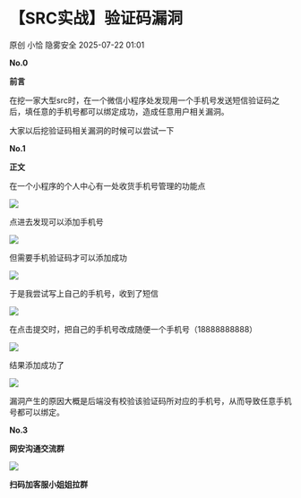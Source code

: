 #  【SRC实战】验证码漏洞  
原创 小恰  隐雾安全   2025-07-22 01:01  
  
**No.0**  
  
**前言**  
  
  
在挖一家大型src时，在一个微信小程序处发现用一个手机号发送短信验证码之后，填任意的手机号都可以绑定成功，造成任意用户相关漏洞。  
  
大家以后挖验证码相关漏洞的时候可以尝试一下  
  
  
**No.1**  
  
**正文**  
  
  
在一个小程序的个人中心有一处收货手机号管理的功能点  
  
  
![](https://mmbiz.qpic.cn/sz_mmbiz_png/ELQKhUzr34zkBNABhplmHSn04KbCFYLziaiavSmQmMoUQ0m9FIGYwZkQLicn6zTd7DsSN07eHYuQMSfnw5KAibX2tA/640?wx_fmt=png&from=appmsg "")  
  
  
点进去发现可以添加手机号  
  
  
![](https://mmbiz.qpic.cn/sz_mmbiz_png/ELQKhUzr34zkBNABhplmHSn04KbCFYLz7AHH0iaibTgVSXB7zCAy9EtxXDMnlp1DVSjOC65UFOgrFzNgXDcyjUbw/640?wx_fmt=png&from=appmsg "")  
  
  
但需要手机验证码才可以添加成功  
  
  
![](https://mmbiz.qpic.cn/sz_mmbiz_png/ELQKhUzr34zkBNABhplmHSn04KbCFYLzVluWHmm2O1argVC0IyL1wXRfzNFLVPWmsL1WMveE1q9DuzjgFBnujw/640?wx_fmt=png&from=appmsg "")  
  
  
于是我尝试写上自己的手机号，收到了短信  
  
  
![](https://mmbiz.qpic.cn/sz_mmbiz_png/ELQKhUzr34zkBNABhplmHSn04KbCFYLzOicNkvyfHM6XS074pphcjgT1ewux7h32heEorjFyJejWpKhpUic6KZNA/640?wx_fmt=png&from=appmsg "")  
  
  
在点击提交时，把自己的手机号改成随便一个手机号（18888888888）  
  
  
![](https://mmbiz.qpic.cn/sz_mmbiz_png/ELQKhUzr34zkBNABhplmHSn04KbCFYLzSGibqJiazKF3RtNtiatLicrU8lxOGiaW709LTgv4x7tEzeGicicRicIrLrYjbA/640?wx_fmt=png&from=appmsg "")  
  
  
结果添加成功了  
  
  
![](https://mmbiz.qpic.cn/sz_mmbiz_png/ELQKhUzr34zkBNABhplmHSn04KbCFYLzW2yTMSVFEl9HmfuicX6zgiaB0Xl4wrEvPArZLHuqYu8GxT6ibYG7mdq9g/640?wx_fmt=png&from=appmsg "")  
  
  
漏洞产生的原因大概是后端没有校验该验证码所对应的手机号，从而导致任意手机号都可以绑定。  
  
  
**No.3**  
  
**网安沟通交流群**  
  
  
![](https://mmbiz.qpic.cn/sz_mmbiz_jpg/ELQKhUzr34zkBNABhplmHSn04KbCFYLzaicBnckVb673WWl4EdQ3nysmMuiapQ7NaOYo8zbicpLsVqGuZAqdAcE6w/640?wx_fmt=jpeg&from=appmsg "")  
  
**扫码加客服小姐姐拉群**  
  
  
  
